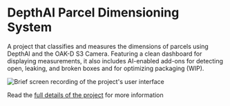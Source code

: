 # DepthAI Parcel Dimensioning System

A project that classifies and measures the dimensions of parcels using DepthAI and the OAK-D S3 Camera. Featuring a clean dashboard for displaying measurements, it also includes AI-enabled add-ons for detecting open, leaking, and broken boxes and for optimizing packaging (WIP).

![Brief screen recording of the project's user interface](Projects/PackagingBox%20Measurement/Images/calibBig.gif)

Read the [full details of the project](Projects/PackagingBox%20Measurement) for more information

